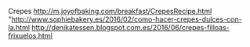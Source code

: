 Crepes	http://m.joyofbaking.com/breakfast/CrepesRecipe.html	"http://www.sophiebakery.es/2016/02/como-hacer-crepes-dulces-con-la.html
http://denikatessen.blogspot.com.es/2016/06/crepes-filloas-frixuelos.html
